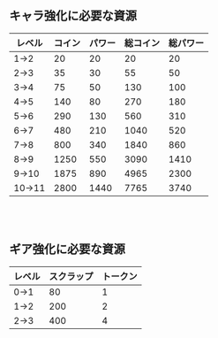 
## キャラ強化に必要な資源

| レベル | コイン | パワー | 総コイン | 総パワー |
| ---- | --- | --- | --- | --- |
| 1→2 | 20 | 20 | 20 | 20 |
| 2→3 | 35 | 30 | 55 | 50 |
| 3→4 | 75 | 50 | 130 | 100 |
| 4→5 | 140 | 80 | 270 | 180 |
| 5→6 | 290 | 130 | 560 | 310 |
| 6→7 | 480 | 210 | 1040 | 520 |
| 7→8 | 800 | 340 | 1840 | 860 |
| 8→9 | 1250 | 550 | 3090 | 1410 |
| 9→10 | 1875 | 890 | 4965 | 2300 |
| 10→11 | 2800 | 1440 | 7765 | 3740 |

<BR>
<BR>

## ギア強化に必要な資源
| レベル | スクラップ | トークン |
| ---- | --- | --- |
| 0→1 | 80 | 1 |
| 1→2 | 200 | 2 |
| 2→3 | 400 | 4 |

